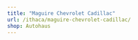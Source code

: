 ```yaml
---
title: "Maguire Chevrolet Cadillac"
url: /ithaca/maguire-chevrolet-cadillac/
shop: Autohaus
---
```

